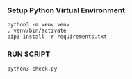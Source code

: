 ### Setup Python Virtual Environment
```buildoutcfg
python3 -m venv venv
. venv/bin/activate
pip3 install -r requirements.txt
```

### RUN SCRIPT
```buildoutcfg
python3 check.py
```
